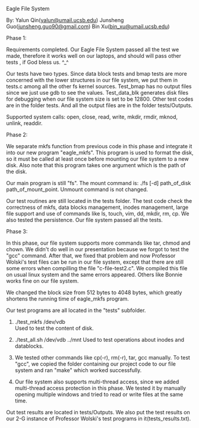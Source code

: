 Eagle File System

By: Yalun Qin(yalun@umail.ucsb.edu)
       Junsheng Guo(junsheng.guo90@gmail.com)
       Bin Xu(bin_xu@umail.ucsb.edu)

Phase 1: 

Requirements completed. Our Eagle File System passed all the test we made, therefore it  works well on our laptops, and should will pass other tests , 
if God bless us. ^_^

Our tests have two types.  Since data block tests and bmap tests are more concerned with the lower structures in our file system, we put them in tests.c among
all the other fs kernel sources.  Test_bmap has no output files since we just use gdb to see the values. Test_data_blk generates disk files for debugging when our
file system size is  set to be 12800. Other test codes are in the folder tests. And all the output files are in the folder tests/Outputs. 

Supported system calls: 
open, close, read, write, mkdir, rmdir,  mknod, unlink, readdir.

Phase 2:

We separate mkfs function from previous code in this phase and integrate it into our new
program "eagle_mkfs". This program is used to format the disk, so it must be
called at least once before mounting our file system to a new disk. Also note that
this program takes one argument which is the path of the disk.

Our main program is still "fs". The mount command is: ./fs [-d] path_of_disk
path_of_mount_point. Unmount command is not changed.

Our test routines are still located in the tests folder. The test code check the
correctness of mkfs, data blocks management, inodes management, large file
support and use of commands like ls, touch, vim, dd, mkdir, rm, cp. We also
tested the persistence. Our file system passed all the tests.

Phase 3:

In this phase, our file system supports more commands like tar, chmod and chown. We didn't do well in our presentation because we forgot to test the "gcc" 
command. After that, we fixed that problem and now Professor Wolski's test files can be run in our file system, except that there are still some errors
when compilling the file "c-file-test2.c".  We compiled this file on usual linux system and the same errors appeared. Others like Bonnie works fine on our file
system.

We changed the block size from 512 bytes to 4048 bytes, which greatly shortens the running time of eagle_mkfs program.

Our test programs are all located in the "tests" subfolder. 
1. ./test_mkfs /dev/vdb  
     Used to test the content of disk.

2. ./test_all.sh /dev/vdb ../mnt
     Used to test operations about inodes and datablocks.

3. We tested other commands like cp(-r), rm(-r), tar, gcc manually. To test "gcc", we copied the folder containing our project code to our file system and ran
"make" which worked successfully.

4. Our file system also supports multi-thread access, since we added multi-thread access protection in this phase. We tested it by manually opening multiple
windows and tried to read or write files at the same time. 

Out test results are located in tests/Outputs. We also put the test results on our 2-G instance of Professor Wolski's test programs in it(tests_results.txt).
